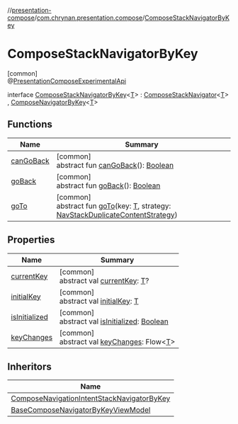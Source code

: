 //[presentation-compose](../../../index.md)/[com.chrynan.presentation.compose](../index.md)/[ComposeStackNavigatorByKey](index.md)

# ComposeStackNavigatorByKey

[common]\
@[PresentationComposeExperimentalApi](../-presentation-compose-experimental-api/index.md)

interface [ComposeStackNavigatorByKey](index.md)&lt;[T](index.md)&gt; : [ComposeStackNavigator](../-compose-stack-navigator/index.md)&lt;[T](index.md)&gt; , [ComposeNavigatorByKey](../-compose-navigator-by-key/index.md)&lt;[T](index.md)&gt;

## Functions

| Name | Summary |
|---|---|
| [canGoBack](../-compose-stack-navigator/can-go-back.md) | [common]<br>abstract fun [canGoBack](../-compose-stack-navigator/can-go-back.md)(): [Boolean](https://kotlinlang.org/api/latest/jvm/stdlib/kotlin/-boolean/index.html) |
| [goBack](go-back.md) | [common]<br>abstract fun [goBack](go-back.md)(): [Boolean](https://kotlinlang.org/api/latest/jvm/stdlib/kotlin/-boolean/index.html) |
| [goTo](../-compose-navigator-by-key/go-to.md) | [common]<br>abstract fun [goTo](../-compose-navigator-by-key/go-to.md)(key: [T](index.md), strategy: [NavStackDuplicateContentStrategy](../-nav-stack-duplicate-content-strategy/index.md)) |

## Properties

| Name | Summary |
|---|---|
| [currentKey](../-compose-navigator/current-key.md) | [common]<br>abstract val [currentKey](../-compose-navigator/current-key.md): [T](index.md)? |
| [initialKey](../-compose-navigator/initial-key.md) | [common]<br>abstract val [initialKey](../-compose-navigator/initial-key.md): [T](index.md) |
| [isInitialized](../-compose-navigator/is-initialized.md) | [common]<br>abstract val [isInitialized](../-compose-navigator/is-initialized.md): [Boolean](https://kotlinlang.org/api/latest/jvm/stdlib/kotlin/-boolean/index.html) |
| [keyChanges](../-compose-navigator/key-changes.md) | [common]<br>abstract val [keyChanges](../-compose-navigator/key-changes.md): Flow&lt;[T](index.md)&gt; |

## Inheritors

| Name |
|---|
| [ComposeNavigationIntentStackNavigatorByKey](../-compose-navigation-intent-stack-navigator-by-key/index.md) |
| [BaseComposeNavigatorByKeyViewModel](../-base-compose-navigator-by-key-view-model/index.md) |
